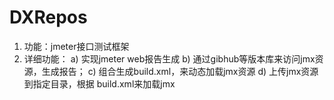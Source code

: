# DXRepos
1. 功能：jmeter接口测试框架
2. 详细功能：
a) 实现jmeter web报告生成
b) 通过gibhub等版本库来访问jmx资源，生成报告；
c) 组合生成build.xml，来动态加载jmx资源
d) 上传jmx资源到指定目录，根据 build.xml来加载jmx
